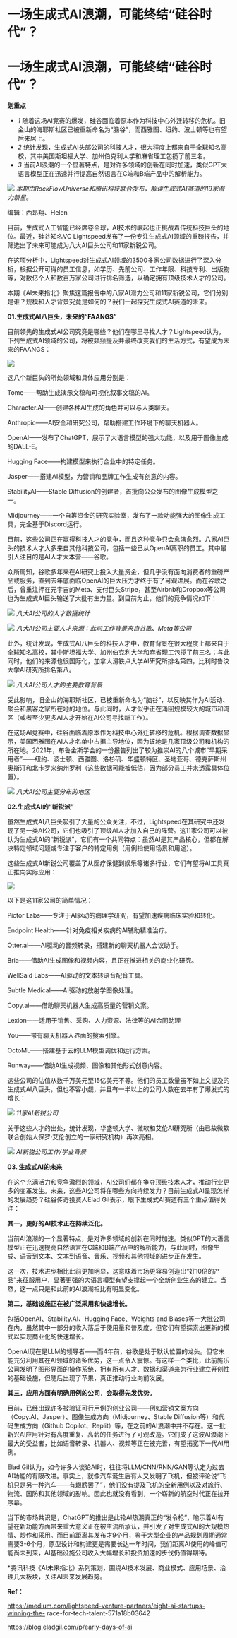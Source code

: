 # 一场生成式AI浪潮，可能终结“硅谷时代”？

# 一场生成式AI浪潮，可能终结“硅谷时代”？

**划重点**

  * _1_ 随着这场AI竞赛的爆发，硅谷面临着原本作为科技中心外迁转移的危机。旧金山的海耶斯社区已被重新命名为“脑谷”，而西雅图、纽约、波士顿等也有望后来居上。
  * _2_ 统计发现，生成式AI头部公司的科技人才，很大程度上都来自于全球知名高校，其中美国斯坦福大学、加州伯克利大学和麻省理工包揽了前三名。
  * _3_ 当前AI浪潮的一个显著特点，是对许多领域的创新在同时加速，类似GPT大语言模型正在迅速并行提高自然语言在C端和B端产品中的解析能力。

![](https://inews.gtimg.com/om_bt/OXzwSQgQDHFeoxgXYa1-TPnaIdga39bA5rGA3gLCtkVRUAA/1000)
_本期由RockFlowUniverse和腾讯科技联合发布，解读生成式AI赛道的19家潜力新星。_

编辑：西昻翔、Helen

目前，生成式人工智能已经席卷全球，AI技术的崛起也正挑战着传统科技巨头的地位。最近，硅谷知名VC
Lightspeed发布了一份专注生成式AI领域的重磅报告，并筛选出了未来可能成为八大AI巨头公司和11家新锐公司。

在这项分析中，Lightspeed对生成式AI领域的3500多家公司数据进行了深入分析，根据公开可得的员工信息，如学历、先前公司、工作年限、科技专利、出版物等，对数亿个人和数百万家公司进行排名筛选，以确定拥有顶级技术人才的公司。

本期《AI未来指北》聚焦这篇报告中的八家AI潜力公司和11家新锐公司，它们分别是谁？规模和人才背景究竟是如何的？我们一起探究生成式AI赛道的未来。

**01.生成式AI八巨头，未来的“FAANGS”**

目前领先的生成式AI公司究竟是哪些？他们在哪里寻找人才？Lightspeed认为，下列生成式AI领域的公司，将被频频提及并最终改变我们的生活方式，有望成为未来的FAANGS：

![](https://inews.gtimg.com/om_bt/Ort3sisbK5-OLtiU8gTqwd4_nM0YK0hSel7BINh0faeRoAA/1000)

这八个新巨头的所处领域和具体应用分别是：

Tome——帮助生成演示文稿和可视化叙事文稿的AI。

Character.AI——创建各种AI生成的角色并可以与人类聊天。

Anthropic——AI安全和研究公司，帮助搭建工作环境下的聊天机器人。

OpenAI——发布了ChatGPT，展示了大语言模型的强大功能，以及用于图像生成的DALL-E。

Hugging Face——构建模型来执行企业中的特定任务。

Jasper——搭建AI模型，为营销和品牌工作生成有创意的内容。

StabilityAI——Stable Diffusion的创建者，首批向公众发布的图像生成模型之一。

Midjourney——一个自筹资金的研究实验室，发布了一款功能强大的图像生成工具，完全基于Discord运行。

目前，这些公司正在赢得科技人才的竞争，而且这种竞争只会愈演愈烈。八家AI巨头的技术人才大多来自其他科技公司，包括一些已从OpenAI离职的员工。其中最引人注目的是AI人才大本营——谷歌。

众所周知，谷歌多年来在AI研究上投入大量资金，但几乎没有面向消费者的重磅产品或服务，直到去年底面临OpenAI的巨大压力才终于有了可观进展。而在谷歌之后，曾重注押在元宇宙的Meta、支付巨头Stripe，甚至Airbnb和Dropbox等公司也为生成式AI巨头输送了大批有生力量。到目前为止，他们的竞争情况如下：

![](https://inews.gtimg.com/om_bt/OK6KQpkG7PS4Xsnze9tIi557AdS2G-dGugs1JPaC1wK7oAA/1000)
_八大AI公司的人才数据统计_

![](https://inews.gtimg.com/om_bt/O2aV8QS1hjRYseYYOu9FB8s9WoqTTecZZ1fXbjlTFHgKAAA/1000)
_八大AI公司主要人才来源：此前工作背景来自谷歌、Meta等公司_

此外，统计发现，生成式AI八巨头的科技人才中，教育背景在很大程度上都来自于全球知名高校，其中斯坦福大学、加州伯克利大学和麻省理工包揽了前三名；与此同时，他们的来源也很国际化，加拿大滑铁卢大学AI研究所排名第四，比利时鲁汶大学AI研究所排名第八。

![](https://inews.gtimg.com/om_bt/OxZWSKboumWVdfOiZiM9J2h1WbxtlbsGAppVLC_en5ZZAAA/1000)
_八大AI公司人才的主要教育背景_

受此影响，旧金山的海耶斯社区，已被重新命名为“脑谷”，以反映其作为AI活动、聚会和黑客之家所在地的地位。与此同时，人才似乎正在涌回规模较大的城市和湾区（或者至少更多AI人才开始在AI公司寻找新工作）。

在这场AI竞赛中，硅谷面临着原本作为科技中心外迁转移的危机。根据调查数据显示，美国西雅图在AI人才名单中占据主导地位，因为该地是几家顶级公司和机构的所在地。2021年，布鲁金斯学会的一份报告列出了较为推崇AI的八个城市“早期采用者”——纽约、波士顿、西雅图、洛杉矶、华盛顿特区、圣地亚哥、德克萨斯州奥斯汀和北卡罗来纳州罗利（这些数据可能被低估，因为部分员工并未透露具体位置）。

![](https://inews.gtimg.com/om_bt/OQDsWNn0usjvnAgMOtW0vGwYenXeJpZWt4X42XQ82Stw0AA/1000)
_八大AI公司主要分布的地区_

**02.生成式AI的“新锐派”**

虽然生成式AI八巨头吸引了大量的公众关注，不过，Lightspeed在其研究中还发现了另一类AI公司，它们也吸引了顶级AI人才加入自己的阵营。这11家公司可以被认为生成式AI的“新锐派”，它们有一个共同特点：虽然AI是其产品核心，但都在解决特定领域问题或专注于客户的特定用例（用例指使用场景和用途）。

这些生成式AI新锐公司覆盖了从医疗保健到娱乐等诸多行业，它们有望将AI工具真正推向实际应用：

![](https://inews.gtimg.com/om_bt/Ovvp10bYA6aUUfv9UdUovtBgLD2h4qAiSSu9TSeOXG6aEAA/1000)

以下是这11家公司的简单情况：

Pictor Labs——专注于AI驱动的病理学研究，有望加速疾病临床实验和转化。

Endpoint Health——针对免疫相关疾病的AI辅助精准治疗。

Otter.ai——AI驱动的音频转录，搭建新的聊天机器人会议助手。

Bria——借助AI生成图像和视频内容，且正在推进相关的商业化研究。

WellSaid Labs——AI驱动的文本转语音配音工具。

Subtle Medical——AI驱动的放射学图像处理。

Copy.ai——借助聊天机器人生成高质量的营销文案。

Lexion——适用于销售、采购、人力资源、法律等的AI合同助理

You——带有聊天机器人界面的搜索引擎。

OctoML——搭建基于云的LLM模型调优和运行方案。

Runway——借助AI生成视频、图像和其他形式创意内容。

这些公司的估值从数千万美元至15亿美元不等。他们的员工数量虽不如上文提及的生成式AI八巨头，但也不容小觑，并且有一半以上的公司人数在去年有了爆发式的增长：

![](https://inews.gtimg.com/om_bt/OuFIgV_7ibVf2kp4UwolgQ1aCk1vO263uhKiqQUxi7U54AA/1000)
_11家AI新锐公司_

关于这些人才的出处，统计发现，华盛顿大学、微软和艾伦AI研究所（由已故微软联合创始人保罗·艾伦创立的一家研究机构）再次亮相。

![](https://inews.gtimg.com/om_bt/Ojo_x5_9zfyUICIis5cHrutcWnhKb1FCvLeSggIgjjgaoAA/1000)
_AI新锐公司工作/学业背景_

**03\. 生成式AI的未来**

在这个充满活力和竞争激烈的领域，AI公司们都在争夺顶级技术人才，推动行业更多的变革发生。未来，这些AI公司将在哪些方向持续发力？目前生成式AI呈现怎样的发展趋势？硅谷传奇投资人Elad
Gil表示，眼下生成式AI赛道有三个重点值得关注：

**其一，更好的AI技术正在持续泛化。**

当前AI浪潮的一个显著特点，是对许多领域的创新在同时加速。类似GPT的大语言模型正在迅速提高自然语言在C端和B端产品中的解析能力，与此同时，图像生成、语音到文本、文本到语音、音乐、视频和其他领域的进步正在发生。

这一次，技术进步相比此前更加明显，这意味着市场更容易创造出“好10倍的产品”来征服用户，显著更强的大语言模型有望支撑起一个全新创业生态的建立。当然，这一点只是和此前的AI浪潮相比有明显变化。

**第二，基础设施正在被广泛采用和快速增长。**

包括OpenAI、Stability.AI、Hugging Face、Weights and
Biases等一大批公司在内，虽然其中一部分的收入落后于使用量和普及度，但它们有望探索出更新的模式以实现商业化的快速增长。

OpenAI现在是LLM的领导者——而4年前，谷歌是处于默认位置的龙头。但它未能充分利用其在AI领域的诸多优势，这一点令人震惊。有这样一个类比，此前施乐公司发明了图形界面的操作系统，拥有所有人才、数据和渠道来为行业建立开创性的基础设施，但随后出现了苹果，真正推动行业向前发展。

**其三，应用方面有明确用例的公司，会取得先发优势。**

目前，已经出现许多被验证可行用例的创业公司——例如营销文案方向（Copy.AI、Jasper）、图像生成方向（Midjourney、Stable
Diffusion等）和代码生成方向（Github
Copilot、Replit）等，在之前的AI浪潮中并不存在。这一批新兴AI应用针对有高度重复、高薪的任务进行了可观改造。它们成了这波AI浪潮下最大的受益者，比如语音转录、机器人、视频等正在被完善，有望拓宽下一代AI用例。

Elad
Gil认为，如今许多人谈论AI时，往往将LLM/CNN/RNN/GAN等认定为过去AI功能的有限改进。事实上，就像汽车诞生后有人又发明了飞机，但被评论说“飞机只是另一种汽车——有翅膀罢了”，他们没有提及飞机的全新用例以及对旅行、物流、国防和其他领域的影响。因此也就没有看到，一个崭新的航空时代正在拉开序幕。

当下的市场共识是，ChatGPT的推出是此轮AI热潮真正的“发令枪”，喻示着AI有望在新功能方面带来重大意义正在被主流所承认，并引发了对生成式AI的大规模热情、炒作和采用。而目前距离其发布才9个月，鉴于大型企业的产品规划周期通常需要3-6个月，原型设计和构建更是需要长达一年时间，我们距离AI使用的峰值可能尚未到来，AI基础设施公司收入大幅增长和投资加速的步伐仍值得期待。

*腾讯科技《AI未来指北》系列策划，围绕AI技术发展、商业模式、应用场景、治理几大板块，关注AI未来发展趋势。

**Ref：**

https://medium.com/lightspeed-venture-partners/eight-ai-startups-winning-the-
race-for-tech-talent-571a18b03642

https://blog.eladgil.com/p/early-days-of-ai

